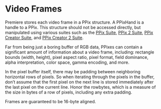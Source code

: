 # Video Frames

Premiere stores each video frame in a PPix structure. A PPixHand is a handle to a PPix. This structure should not be accessed directly, but manipulated using various suites such as the [PPix Suite](sweetpea-suites.md#universals-sweetpea-suites-ppix-suite), [PPix 2 Suite](sweetpea-suites.md#universals-sweetpea-suites-ppix2-suite), [PPix Creator Suite](sweetpea-suites.md#universals-sweetpea-suites-ppix-creator-suite), and [PPix Creator 2 Suite](sweetpea-suites.md#universals-sweetpea-suites-ppix-creator2-suite).

Far from being just a boring buffer of RGB data, PPixes can contain a significant amount of information about a video frame, including: rectangle bounds (width, height), pixel aspect ratio, pixel format, field dominance, alpha interpretation, color space, gamma encoding, and more.

In the pixel buffer itself, there may be padding between neighboring horizontal rows of pixels. So when iterating through the pixels in the buffer, don’t assume that the first pixel on the next line is stored immediately after the last pixel on the current line. Honor the rowbytes, which is a measure of the size in bytes of a row of pixels, including any extra padding.

Frames are guaranteed to be 16-byte aligned.
